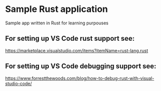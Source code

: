 # Sample Rust application

Sample app written in Rust for learning purpouses

## For setting up VS Code rust support see:

https://marketplace.visualstudio.com/items?itemName=rust-lang.rust

## For setting up VS Code debugging support see:

https://www.forrestthewoods.com/blog/how-to-debug-rust-with-visual-studio-code/
